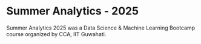 ﻿# Summer Analytics - 2025

Summer Analytics 2025 was a Data Science & Machine Learning Bootcamp course organized by CCA, IIT Guwahati.

